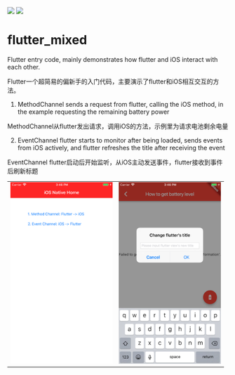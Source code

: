![](https://img.shields.io/badge/Support-Flutter-blue.svg)
![](https://img.shields.io/badge/Author-Jue%20Wang-orange.svg)

# flutter_mixed
<table>
<tr>
  
Flutter entry code, mainly demonstrates how flutter and iOS interact with each other. 

Flutter一个超简易的偏新手的入门代码，主要演示了flutter和iOS相互交互的方法。

1. MethodChannel sends a request from flutter, calling the iOS method, in the example requesting the remaining battery power 
  
MethodChannel从flutter发出请求，调用iOS的方法，示例里为请求电池剩余电量

2. EventChannel flutter starts to monitor after being loaded, sends events from iOS actively, and flutter refreshes the title after receiving the event

EventChannel flutter启动后开始监听，从iOS主动发送事件，flutter接收到事件后刷新标题
  
</tr>
<tr>
  <td>
  <img width="232.875" height="414"     src="https://github.com/Mishidexfc/flutter_beginner/blob/master/ScreenShots/Simulator%20Screen%20Shot%20-%20iPhone%208%20Plus%20-%202018-10-17%20at%2015.46.36.png"/>
  </td>
<td>
  <img width="232.875" height="414" src="https://github.com/Mishidexfc/flutter_beginner/blob/master/ScreenShots/Simulator%20Screen%20Shot%20-%20iPhone%208%20Plus%20-%202018-10-17%20at%2015.46.49.png"/>
   </td>
</tr>
</table>

